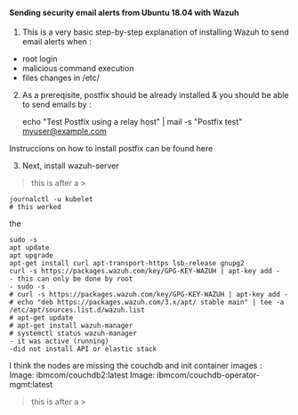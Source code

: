 

#### Sending security email alerts from Ubuntu 18.04 with Wazuh  

1. This is a very basic step-by-step explanation of installing Wazuh to send email alerts when :
* root login
* malicious command execution
* files changes in /etc/


2. As a prereqisite, postfix should be already installed & you should be able to send emails by :
    
    
    echo "Test Postfix using a relay host" | mail -s "Postfix  test" myuser@example.com


Instruccions on how to install postfix can be found here

3. Next, install wazuh-server 

> this is after a >

    journalctl -u kubelet
    # this worked
    

the

    sudo -s
    apt update
    apt upgrade
    apt-get install curl apt-transport-https lsb-release gnupg2
    curl -s https://packages.wazuh.com/key/GPG-KEY-WAZUH | apt-key add -
    - this can only be done by root
    - sudo -s
    # curl -s https://packages.wazuh.com/key/GPG-KEY-WAZUH | apt-key add -
    # echo "deb https://packages.wazuh.com/3.x/apt/ stable main" | tee -a /etc/apt/sources.list.d/wazuh.list
    # apt-get update
    # apt-get install wazuh-manager
    # systemctl status wazuh-manager
    - it was active (running)
    -did not install API or elastic stack


I think the nodes are missing the couchdb and init container images :   
Image:         ibmcom/couchdb2:latest
Image:         ibmcom/couchdb-operator-mgmt:latest

> this is after a >



